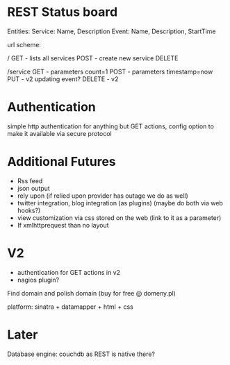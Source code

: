 REST Status board
=================

Entities:
  Service: Name, Description
  Event: Name, Description, StartTime


url scheme:

/
  GET  - lists all services
  POST - create new service
  DELETE
  
/service
  GET  - parameters count=1
  POST - parameters timestamp=now
  PUT  - v2 updating event?
  DELETE - v2

Authentication
==============

simple http authentication for anything but GET actions, config option to make it available via secure protocol


Additional Futures
==================
 * Rss feed
 * json output
 * rely upon (if relied upon provider has outage we do as well)
 * twitter integration, blog integration (as plugins) (maybe do both via web hooks?)
 * view customization via css stored on the web (link to it as a parameter)
 * If xmlhttprequest than no layout

V2
==
 * authentication for GET actions in v2
 * nagios plugin? 

Find domain and polish domain (buy for free @ domeny.pl)

platform: sinatra + datamapper + html + css

Later
=====
Database engine: couchdb as REST is native there?
